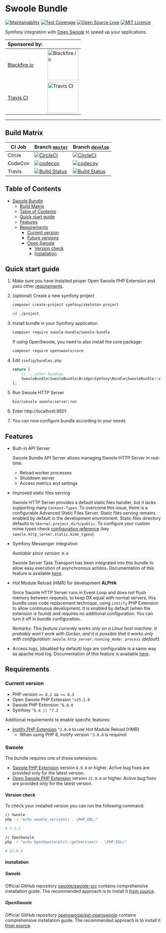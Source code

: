# Swoole Bundle

[![Maintainability](https://api.codeclimate.com/v1/badges/1d73a214622bba769171/maintainability)](https://codeclimate.com/github/symfony-swoole/swoole-bundle/maintainability)
[![Test Coverage](https://api.codeclimate.com/v1/badges/1d73a214622bba769171/test_coverage)](https://codeclimate.com/github/symfony-swoole/swoole-bundle/test_coverage)
[![Open Source Love](https://badges.frapsoft.com/os/v1/open-source.svg?v=103)](https://github.com/ellerbrock/open-source-badges/)
[![MIT Licence](https://badges.frapsoft.com/os/mit/mit.svg?v=103)](https://opensource.org/licenses/mit-license.php)

Symfony integration with [Open Swoole](https://openswoole.com/) to speed up your applications.

| Sponsored by:                         |                                                                                                 |
|---------------------------------------|-------------------------------------------------------------------------------------------------|
| [Blackfire.io](https://blackfire.io/) | [<img src="docs/img/blackfire-io.png" width="100" alt="Blackfire.io"/>](https://blackfire.io/)  |
| [Travis CI](https://travis-ci.com/)   | [<img src="https://www.travis-ci.com/wp-content/uploads/2022/09/Logo.png" width="100" alt="Travis CI"/>](https://travis-ci.com/)       |
---

## Build Matrix

| CI Job  | Branch [`master`](https://github.com/symfony-swoole/swoole-bundle/tree/master)                                                                                   | Branch [`develop`](https://github.com/symfony-swoole/swoole-bundle/tree/develop)                                                                             |
| ------- |-------------------------------------------------------------------------------------------------------------------------------------------------------------------------|---------------------------------------------------------------------------------------------------------------------------------------------------------------------|
| Circle  | [![CircleCI](https://circleci.com/gh/symfony-swoole/swoole-bundle/tree/master.svg?style=svg)](https://circleci.com/gh/symfony-swoole/swoole-bundle/tree/master) | [![CircleCI](https://circleci.com/gh/symfony-swoole/swoole-bundle/tree/develop.svg?style=svg)](https://circleci.com/gh/symfony-swoole/swoole-bundle/tree/develop) |
| CodeCov | [![codecov](https://codecov.io/gh/symfony-swoole/swoole-bundle/branch/master/graph/badge.svg)](https://codecov.io/gh/symfony-swoole/swoole-bundle)                    | [![codecov](https://codecov.io/gh/symfony-swoole/swoole-bundle/branch/develop/graph/badge.svg)](https://codecov.io/gh/symfony-swoole/swoole-bundle)               |
| Travis  | [![Build Status](https://app.travis-ci.com/symfony-swoole/swoole-bundle.svg?branch=master)](https://travis-ci.com/symfony-swoole/swoole-bundle)                       | [![Build Status](https://app.travis-ci.com/symfony-swoole/swoole-bundle.svg?branch=develop)](https://travis-ci.com/symfony-swoole/swoole-bundle)                  |

## Table of Contents

- [Swoole Bundle](#swoole-bundle)
  - [Build Matrix](#build-matrix)
  - [Table of Contents](#table-of-contents)
  - [Quick start guide](#quick-start-guide)
  - [Features](#features)
  - [Requirements](#requirements)
    - [Current version](#current-version)
    - [Future versions](#future-versions)
    - [Open Swoole](#open-swoole)
      - [Version check](#version-check)
      - [Installation](#installation)

## Quick start guide

1. Make sure you have installed proper Open Swoole PHP Extension and pass other [requirements](#requirements).

2. (optional) Create a new symfony project

    ```bash
    composer create-project symfony/skeleton project

    cd ./project
    ```

3. Install bundle in your Symfony application

    ```bash
    composer require swoole-bundle/swoole-bundle
    ```

   If using OpenSwoole, you need to also install the core package:

    ```bash
    composer require openswoole/core
    ```

4. Edit `config/bundles.php`

    ```php
    return [
        // ...other bundles
        SwooleBundle\SwooleBundle\Bridge\Symfony\Bundle\SwooleBundle::class => ['all' => true],
    ];
    ```

5. Run Swoole HTTP Server

    ```bash
    bin/console swoole:server:run
    ```

6. Enter http://localhost:9501

7. You can now configure bundle according to your needs

## Features

-   Built-in API Server

    Swoole Bundle API Server allows managing Swoole HTTP Server in real-time.

    -   Reload worker processes
    -   Shutdown server
    -   Access metrics and settings

-   Improved static files serving

    Swoole HTTP Server provides a default static files handler, but it lacks supporting many `Content-Types`. To overcome this issue, there is a configurable Advanced Static Files Server. Static files serving remains enabled by default in the development environment. Static files directory defaults to `%kernel.project_dir%/public`. To configure your custom mime types check [configuration reference](docs/configuration-reference.md) (key `swoole.http_server.static.mime_types`).

-   Symfony Messenger integration

    _Available since version: `0.6`_

    Swoole Server Task Transport has been integrated into this bundle to allow easy execution of asynchronous actions. Documentation of this feature is available [here](docs/swoole-task-symfony-messenger-transport.md).

-   Hot Module Reload (HMR) for development **ALPHA**

    Since Swoole HTTP Server runs in Event Loop and does not flush memory between requests, to keep DX equal with normal servers, this bundle uses code replacement technique, using `inotify` PHP Extension to allow continuous development. It is enabled by default (when the extension is found) and requires no additional configuration. You can turn it off in bundle configuration.

    _Remarks: This feature currently works only on a Linux host machine. It probably won't work with Docker, and it is possible that it works only with configuration: `swoole.http_server.running_mode: process` (default)._
  
-   Access logs, (disabled by default) logs are configurable is a same way as apache mod log. Documentation of this feature is available [here](docs/swoole-access-logs.md).

## Requirements

### Current version

-   PHP version `>= 8.2 && <= 8.3`
-   Open Swoole PHP Extension `^v25.2.0`
-   Swoole PHP Extension `^6.0.0`
-   Symfony `^6.4 || ^7.2`

Additional requirements to enable specific features:

-   [Inotify PHP Extension](https://pecl.php.net/package/inotify) `^2.0.0` to use Hot Module Reload (HMR)
    -   When using PHP 8, inotify version `^3.0.0` is required

### Swoole

The bundle requires one of those extensions:
- [Swoole PHP Extension](https://github.com/swoole/swoole-src) version `6.0.0` or higher. Active bug fixes are provided only for the latest version.
- [Open Swoole PHP Extension](https://github.com/openswoole/ext-openswoole) version `22.0.0` or higher. Active bug fixes are provided only for the latest version.

#### Version check

To check your installed version you can run the following command:

```sh
// Swoole
php -r "echo swoole_version() . \PHP_EOL;"

# 5.1.1

// OpenSwoole
php -r "echo OpenSwoole\Util::getVersion() . \PHP_EOL;"

# 22.0.0
```

#### Installation

##### Swoole
Official GitHub repository [swoole/swoole-src](https://github.com/swoole/swoole-src#%EF%B8%8F-installation) contains comprehensive installation guide. The recommended approach is to install it [from source](https://github.com/swoole/swoole-src#2-install-from-source-recommended).

##### OpenSwoole
Official GitHub repository [openswoole/ext-openswoole](https://github.com/openswoole/ext-openswoole#installation) contains comprehensive installation guide. The recommended approach is to install it [from source](https://github.com/openswoole/ext-openswoole#2-compile-from-source).
